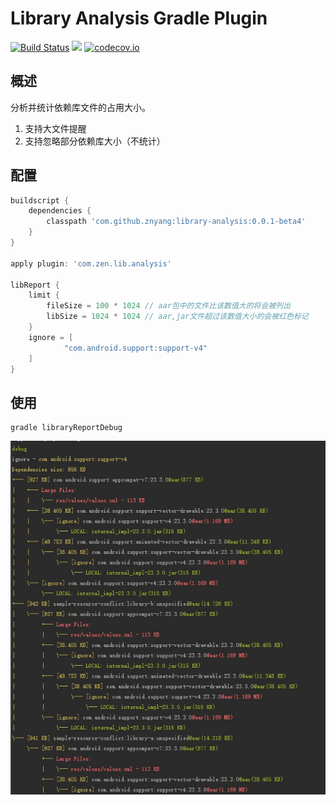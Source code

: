 # Library Analysis Gradle Plugin

[![Build Status](https://travis-ci.org/znyang/library-analysis.svg?branch=master)](https://travis-ci.org/znyang/library-analysis)
[![](https://jitpack.io/v/znyang/library-analysis.svg)](https://jitpack.io/#znyang/library-analysis)
[![codecov.io](https://codecov.io/github/znyang/library-analysis/coverage.svg?branch=master)](https://codecov.io/gh/znyang/library-analysis/branch/master)

## 概述

分析并统计依赖库文件的占用大小。

1. 支持大文件提醒
2. 支持忽略部分依赖库大小（不统计）

## 配置

```gradle
buildscript {
    dependencies {
        classpath 'com.github.znyang:library-analysis:0.0.1-beta4'
    }
}

apply plugin: 'com.zen.lib.analysis'

libReport {
    limit {
        fileSize = 100 * 1024 // aar包中的文件比该数值大的将会被列出
        libSize = 1024 * 1024 // aar,jar文件超过该数值大小的会被红色标记
    }
    ignore = [
            "com.android.support:support-v4"
    ]
}
```

## 使用

```
gradle libraryReportDebug
```

![screenshot](./image/screenshot.jpg)
